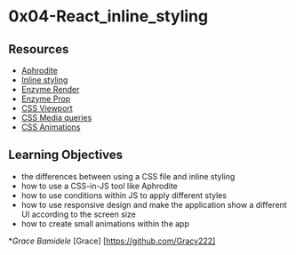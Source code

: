 # 0x04-React_inline_styling

## Resources
- [Aphrodite](https://intranet.hbtn.io/rltoken/JZ6wWNGBwa0dopvV8rE5ng)
- [Inline styling](https://intranet.hbtn.io/rltoken/HbnH-oxMbUgWyurvEz10lg)
- [Enzyme Render](https://intranet.hbtn.io/rltoken/PY2g4QSQCsy8Cy7XS_TQFg)
- [Enzyme Prop](https://intranet.hbtn.io/rltoken/egxgY7ab93VEsu70HDn8gQ)
- [CSS Viewport](https://intranet.hbtn.io/rltoken/hSEWU4LdI7A6jK4v188bJg)
- [CSS Media queries](https://intranet.hbtn.io/rltoken/tl5KdSFXE6w-HdZzhY10RA)
- [CSS Animations](https://intranet.hbtn.io/rltoken/kvo0Fm2_1hbMqXcWvRtdMg)
  
## Learning Objectives
- the differences between using a CSS file and inline styling
- how to use a CSS-in-JS tool like Aphrodite
- how to use conditions within JS to apply different styles
- how to use responsive design and make the application show a different UI according to the screen size
- how to create small animations within the app
 
**Grace Bamidele* [Grace] [https://github.com/Gracy222] 
